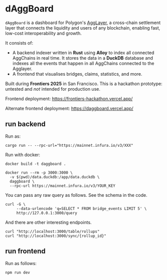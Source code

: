 # dAggBoard

`dAggBoard` is a dashboard for Polygon's [AggLayer](https://www.agglayer.dev/), a cross-chain settlement layer that connects the liquidity and users of any blockchain, enabling fast, low-cost interoperability and growth.

It consists of:
* A backend indexer written in **Rust** using **Alloy** to index all connected AggChains in real time. It stores the data in a **DuckDB** database and indexes all the events that happen in all AggChains connected to the Agglayer.
* A frontend that visualises bridges, claims, statistics, and more.

Built during **Frontiers 2025** in San Francisco. This is a hackathon prototype: untested and *not* intended for production use.

Frontend deployment: https://frontiers-hackathon.vercel.app/

Alternate frontend deployment: https://daggboard.vercel.app/

## run backend

Run as:
```
cargo run -- --rpc-url="https://mainnet.infura.io/v3/XXX"
```

Run with docker:
```
docker build -t daggboard .

docker run --rm -p 3000:3000 \
  -v $(pwd)/data.duckdb:/app/data.duckdb \
  daggboard \
  --rpc-url https://mainnet.infura.io/v3/YOUR_KEY
```

You can pass any raw query as follows. See the schema in the code.

```
curl -G \
     --data-urlencode 'q=SELECT * FROM bridge_events LIMIT 5' \
     http://127.0.0.1:3000/query
```

And there are other interesting endpoints.

```
curl "http://localhost:3000/table/rollups"
curl "http://localhost:3000/sync/{rollup_id}"
```


## run frontend

Run as follows:
```
npm run dev
```